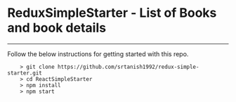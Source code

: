 ReduxSimpleStarter - List of Books and book details
====

---

Follow the below instructions for getting started with this repo.

```
	> git clone https://github.com/srtanish1992/redux-simple-starter.git
	> cd ReactSimpleStarter
	> npm install
	> npm start
```
